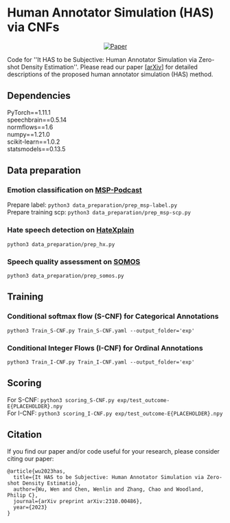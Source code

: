 # Human Annotator Simulation (HAS) via CNFs

<div align="center">

[![Paper](http://img.shields.io/badge/paper-arxiv.2310.00486-B31B1B.svg)](https://arxiv.org/abs/2310.00486)

</div>

Code for ''It HAS to be Subjective: Human Annotator Simulation via Zero-shot Density Estimation''. Please read our paper [[arXiv](https://arxiv.org/abs/2310.00486)] for detailed descriptions of the proposed human annotator simulation (HAS) method.

## Dependencies
PyTorch==1.11.1  
speechbrain==0.5.14  
normflows==1.6  
numpy==1.21.0  
scikit-learn==1.0.2  
statsmodels==0.13.5  

## Data preparation
### Emotion classification on [MSP-Podcast](https://ecs.utdallas.edu/research/researchlabs/msp-lab/MSP-Podcast.html)
Prepare label: `python3 data_preparation/prep_msp-label.py`  
Prepare training scp: `python3 data_preparation/prep_msp-scp.py`
### Hate speech detection on [HateXplain](https://cdn.aaai.org/ojs/17745/17745-13-21239-1-2-20210518.pdf)
`python3 data_preparation/prep_hx.py`
### Speech quality assessment on [SOMOS](https://www.isca-speech.org/archive/interspeech_2022/maniati22_interspeech.html)
`python3 data_preparation/prep_somos.py`

## Training
### Conditional softmax flow (S-CNF) for Categorical Annotations
`python3 Train_S-CNF.py Train_S-CNF.yaml --output_folder='exp'`

### Conditional Integer Flows (I-CNF) for Ordinal Annotations
`python3 Train_I-CNF.py Train_I-CNF.yaml --output_folder='exp'`

## Scoring
For S-CNF: `python3 scoring_S-CNF.py exp/test_outcome-E{PLACEHOLDER}.npy`  
For I-CNF: `python3 scoring_I-CNF.py exp/test_outcome-E{PLACEHOLDER}.npy`

## Citation
If you find our paper and/or code useful for your research, please consider citing our paper:

```
@article{wu2023has,
  title={It HAS to be Subjective: Human Annotator Simulation via Zero-shot Density Estimatio},
  author={Wu, Wen and Chen, Wenlin and Zhang, Chao and Woodland, Philip C},
  journal={arXiv preprint arXiv:2310.00486},
  year={2023}
}
```
